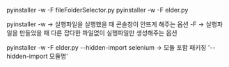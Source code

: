 pyinstaller -w -F fileFolderSelector.py
pyinstaller -w -F elder.py

pyinstaller
-w -> 실행파일을 실행했을 때 콘솔창이 안뜨게 해주는 옵션
-F -> 실행파일을 만들었을 때 다른 잡다한 파일없이 실행파일만 생성해주는 옵션

pyinstaller -w -F elder.py --hidden-import selenium
-> 모듈 포함 패키징 '--hidden-import 모듈명'
